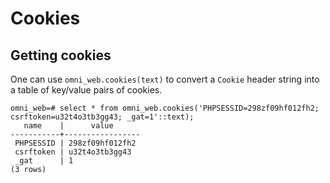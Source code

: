 # Cookies

## Getting cookies

One can use `omni_web.cookies(text)` to convert a `Cookie` header string 
into a table of key/value pairs of cookies.


```postgresql
omni_web=# select * from omni_web.cookies('PHPSESSID=298zf09hf012fh2; csrftoken=u32t4o3tb3gg43; _gat=1'::text);
   name    |      value      
-----------+-----------------
 PHPSESSID | 298zf09hf012fh2
 csrftoken | u32t4o3tb3gg43
 _gat      | 1
(3 rows)
```
